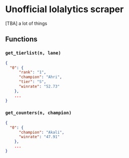 # Unofficial lolalytics scraper
[TBA] a lot of things
## Functions
### `get_tierlist(n, lane)`
```json
{
  "0": {
      "rank": "1",
      "champion": "Ahri",
      "tier": "S",
      "winrate": "52.73"
    },
    ...
}
```

### `get_counters(n, champion)`  
```json
{
  "0": {
      "champion": "Akali",
      "winrate": "47.91"
    },
    ...
}
```
